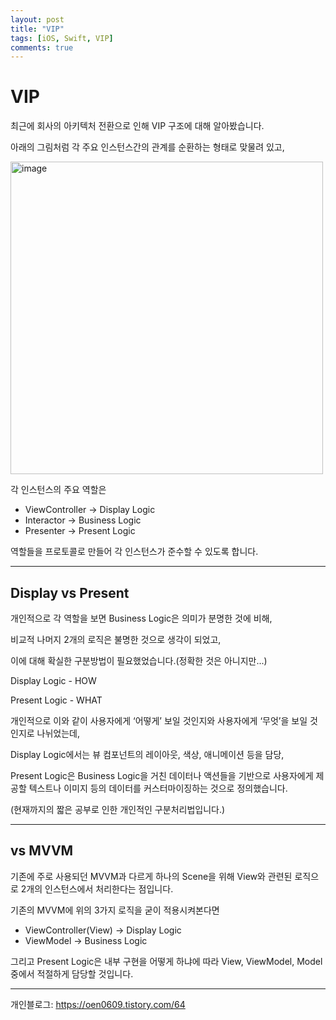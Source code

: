 ```yaml
---
layout: post
title: "VIP"
tags: [iOS, Swift, VIP]
comments: true
---
```


# VIP

최근에 회사의 아키텍처 전환으로 인해 VIP 구조에 대해 알아봤습니다.

아래의 그림처럼 각 주요 인스턴스간의 관계를 순환하는 형태로 맞물려 있고,

<img width="500" alt="image" src="https://github.com/iO3S/io3s.github.io/blob/master/images/vip-simple.png">

각 인스턴스의 주요 역할은

- ViewController → Display Logic
- Interactor → Business Logic
- Presenter → Present Logic

역할들을 프로토콜로 만들어 각 인스턴스가 준수할 수 있도록 합니다.

---

## Display vs Present

개인적으로 각 역할을 보면 Business Logic은 의미가 분명한 것에 비해, 

비교적 나머지 2개의 로직은 불명한 것으로 생각이 되었고, 

이에 대해 확실한 구분방법이 필요했었습니다.(정확한 것은 아니지만...)

Display Logic - HOW

Present Logic - WHAT

개인적으로 이와 같이 사용자에게 ‘어떻게’ 보일 것인지와 사용자에게 ‘무엇’을 보일 것인지로 나뉘었는데, 

Display Logic에서는 뷰 컴포넌트의 레이아웃, 색상, 애니메이션 등을 담당, 

Present Logic은 Business Logic을 거친 데이터나 액션들을 기반으로 사용자에게 제공할 텍스트나 이미지 등의 데이터를 커스터마이징하는 것으로 정의했습니다.

(현재까지의 짧은 공부로 인한 개인적인 구분처리법입니다.)

---

## vs MVVM

기존에 주로 사용되던 MVVM과 다르게 하나의 Scene을 위해 View와 관련된 로직으로 2개의 인스턴스에서 처리한다는 점입니다.

기존의 MVVM에 위의 3가지 로직을 굳이 적용시켜본다면

- ViewController(View) → Display Logic
- ViewModel → Business Logic

그리고 Present Logic은 내부 구현을 어떻게 하냐에 따라 View, ViewModel, Model 중에서 적절하게 담당할 것입니다.

---

개인블로그: https://oen0609.tistory.com/64

